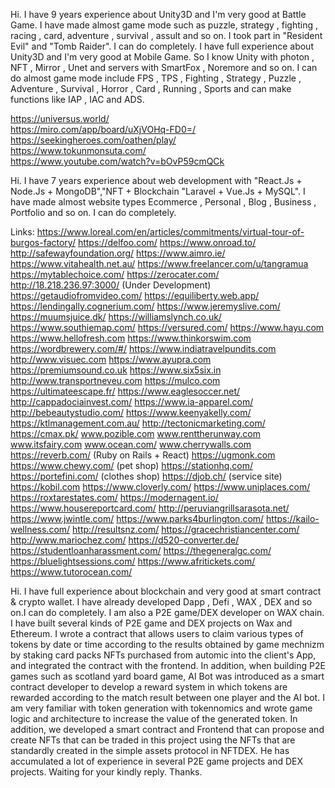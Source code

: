 Hi. I have 9 years experience about Unity3D and I'm very good at Battle Game. I have made almost game mode such as puzzle, strategy , fighting , racing , card, adventure , survival , assult and so on.
I took part in "Resident Evil" and "Tomb Raider".
I can do completely.
I have full experience about Unity3D and I'm very good at Mobile Game. So I know Unity with photon , NFT , Mirror , Unet and servers with SmartFox , Noremore and so on.
I can do almost game mode include FPS , TPS , Fighting , Strategy , Puzzle , Adventure , Survival , Horror , Card , Running , Sports and can make functions like IAP , IAC and ADS.

https://universus.world/       
https://miro.com/app/board/uXjVOHq-FD0=/        
https://seekingheroes.com/oathen/play/            
https://www.tokunmonsuta.com/                     
https://www.youtube.com/watch?v=bOvP59cmQCk  

Hi.  I have 7 years experience about web development with "React.Js + Node.Js + MongoDB","NFT + Blockchain
"Laravel + Vue.Js + MySQL".
I have made almost website types Ecommerce , Personal , Blog , Business , Portfolio and so on.
I can do completely.


Links:
https://www.loreal.com/en/articles/commitments/virtual-tour-of-burgos-factory/
https://delfoo.com/
https://www.onroad.to/
http://safewayfoundation.org/
https://www.aimro.ie/
https://www.vitahealth.net.au/
https://www.freelancer.com/u/tangramua
https://mytablechoice.com/
https://zerocater.com/
http://18.218.236.97:3000/ (Under Development)
https://getaudiofromvideo.com/
https://equiliberty.web.app/
https://lendingally.cognerium.com/
https://www.jeremyslive.com/
https://muumsjuice.dk/
https://williamslynch.co.uk/
https://www.southiemap.com/
https://versured.com/
https://www.hayu.com
https://www.hellofresh.com
https://www.thinkorswim.com
https://wordbrewery.com/#/
https://www.indiatravelpundits.com
http://www.visuec.com
https://www.ayupra.com
https://premiumsound.co.uk
https://www.six5six.in
http://www.transportneveu.com
https://mulco.com
https://ultimateescape.fr/
https://www.eaglesoccer.net/
http://cappadociainvest.com/
https://www.ia-apparel.com/
http://bebeautystudio.com/
https://www.keenyakelly.com/
https://ktlmanagement.com.au/
http://tectonicmarketing.com/
https://cmax.pk/
www.pozible.com
www.renttherunway.com
www.itsfairy.com
www.ocean.com/
www.cherrywalls.com
https://reverb.com/ (Ruby on Rails + React)
https://ugmonk.com
https://www.chewy.com/ (pet shop)
https://stationhq.com/
https://portefini.com/ (clothes shop)
https://djob.ch/ (service site)
https://kobil.com
https://www.cloverly.com/
https://www.uniplaces.com/
https://roxtarestates.com/
https://modernagent.io/
https://www.housereportcard.com/
http://peruviangrillsarasota.net/
https://www.jwintle.com/
https://www.parks4burlington.com/
https://kailo-wellness.com/
http://resultsnz.com/
https://gracechristiancenter.com/
http://www.mariochez.com/
https://d520-converter.de/
https://studentloanharassment.com/
https://thegeneralgc.com/
https://bluelightsessions.com/
https://www.afritickets.com/
https://www.tutorocean.com/

Hi. I have full experience about blockchain and very good at smart contract & crypto wallet. I have already developed Dapp , Defi , WAX , DEX  and so on.I can do completely.
I am also a P2E game/DEX developer on WAX chain.
I have built several kinds of P2E game and DEX projects on Wax and Ethereum.
I wrote a contract that allows users to claim various types of tokens by date or time according to the results obtained by game mechnizm by staking card packs NFTs purchased from automic into the client's App, and integrated the contract with the frontend.
In addition, when building P2E games such as scotland yard board game, AI Bot was introduced as a smart contract developer to develop a reward system in which tokens are rewarded according to the match result between one player and the AI bot.
I am very familiar with token generation with tokennomics and wrote game logic and architecture to increase the value of the generated token.
In addition, we developed a smart contract and Frontend that can propose and create NFTs that can be traded in this project using the NFTs that are standardly created in the simple assets protocol in NFTDEX.
He has accumulated a lot of experience in several P2E game projects and DEX projects.
Waiting for your kindly reply.
Thanks.
